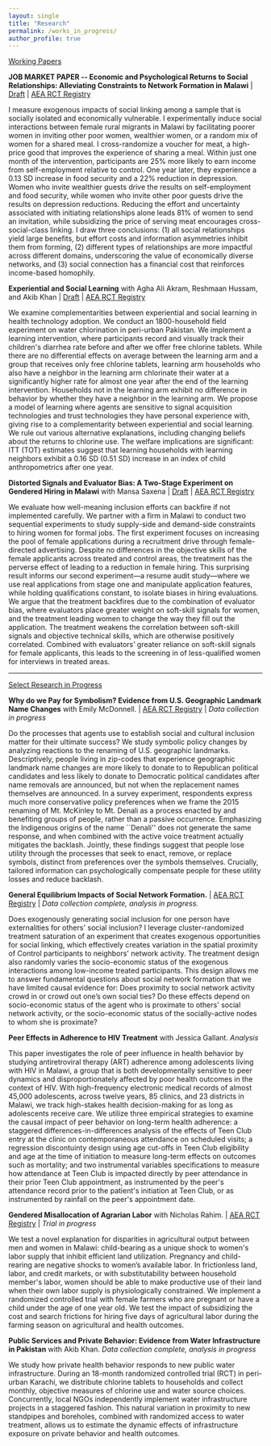 ```yaml
---
layout: single
title: "Research"
permalink: /works_in_progress/
author_profile: true
---
```


<u>Working Papers</u>

<div>
  <p><strong>JOB MARKET PAPER -- Economic and Psychological Returns to Social Relationships: Alleviating Constraints to Network Formation in Malawi</strong> | <a href="https://gabriella-fleischman.github.io/files/Fleischman_JMP.pdf">Draft</a> | <a href="https://www.socialscienceregistry.org/trials/13644">AEA RCT Registry</a></p>
  <p>
I measure exogenous impacts of social linking among a sample that is socially isolated and economically vulnerable. I experimentally induce social interactions between female rural migrants in Malawi by facilitating poorer women in inviting other poor women, wealthier women, or a random mix of women for a shared meal. I cross-randomize a voucher for meat, a high-price good that improves the experience of sharing a meal. Within just one month of the intervention, participants are 25% more likely to earn income from self-employment relative to control. One year later, they experience a 0.13 SD increase in food security and a 22% reduction in depression. Women who invite wealthier guests drive the results on self-employment and food security, while women who invite other poor guests drive the results on depression reductions. Reducing the effort and uncertainty associated with initiating relationships alone leads 81% of women to send an invitation, while subsidizing the price of serving meat encourages cross-social-class linking. I draw three conclusions: (1) all social relationships yield large benefits, but effort costs and information asymmetries inhibit them from forming, (2) different types of relationships are more impactful across different domains, underscoring the value of economically diverse networks, and (3) social connection has a financial cost that reinforces income-based homophily.
</p>

  <p><strong>Experiential and Social Learning</strong> with Agha Ali Akram, Reshmaan Hussam, and Akib Khan | <a href="https://gabriella-fleischman.github.io/files/ExperientialSocialLearning.pdf">Draft</a> | <a href="https://www.socialscienceregistry.org/trials/3673">AEA RCT Registry</a></p>
  <p>
We examine complementarities between experiential and social learning in health technology adoption. We conduct an 1800-household field experiment on water chlorination in peri-urban Pakistan. We implement a learning intervention, where participants record and visually track their children's diarrhea rate before and after we offer free chlorine tablets. While there are no differential effects on average between the learning arm and a group that receives only free chlorine tablets, learning arm households who also have a neighbor in the learning arm chlorinate their water at a significantly higher rate for almost one year after the end of the learning intervention. Households not in the learning arm exhibit no difference in behavior by whether they have a neighbor in the learning arm. We propose a model of learning where agents are sensitive to signal acquisition technologies and trust technologies they have personal experience with, giving rise to a complementarity between experiential and social learning. We rule out various alternative explanations, including changing beliefs about the returns to chlorine use. The welfare implications are significant: ITT (TOT) estimates suggest that learning households with learning neighbors exhibit a 0.16 SD (0.51 SD) increase in an index of child anthropometrics after one year.
</p>

  <p><strong>Distorted Signals and Evaluator Bias: A Two-Stage Experiment on Gendered Hiring in Malawi</strong> with Mansa Saxena | <a href="https://gabriella-fleischman.github.io/files/FleischmanSaxena_DistortedSignals.pdf">Draft</a> | <a href="https://www.socialscienceregistry.org/trials/15284">AEA RCT Registry</a></p>
  <p>
We evaluate how well-meaning inclusion efforts can backfire if not implemented carefully. We partner with a firm in Malawi to conduct two sequential experiments to study supply-side and demand-side constraints to hiring women for formal jobs. The first experiment focuses on increasing the pool of female applications during a recruitment drive through female-directed advertising. Despite no differences in the objective skills of the female applicants across treated and control areas, the treatment has the perverse effect of leading to a reduction in female hiring. This surprising result informs our second experiment—a resume audit study—where we use real applications from stage one and manipulate application features, while holding qualifications constant, to isolate biases in hiring evaluations. We argue that the treatment backfires due to the combination of evaluator bias, where evaluators place greater weight on soft-skill signals for women, and the treatment leading women to change the way they fill out the application. The treatment weakens the correlation between soft-skill signals and objective technical skills, which are otherwise positively correlated. Combined with evaluators’ greater reliance on soft-skill signals for female applicants, this leads to the screening in of less-qualified women for interviews in treated areas.
</p>

  <hr>

  <u>Select Research in Progress</u>

  <p><strong>Why do we Pay for Symbolism? Evidence from U.S. Geographic Landmark Name Changes</strong> with Emily McDonnell. | <a href="https://www.socialscienceregistry.org/trials/11742">AEA RCT Registry</a> | <em>Data collection in progress</em></p>
  <p>
Do the processes that agents use to establish social and cultural inclusion matter for their ultimate success? We study symbolic policy changes by analyzing reactions to the renaming of U.S. geographic landmarks. Descriptively, people living in zip-codes that experience geographic landmark name changes are more likely to donate to to Republican political candidates and less likely to donate to Democratic political candidates after name removals are announced, but not when the replacement names themselves are announced. In a survey experiment, respondents express much more conservative policy preferences when we frame the 2015 renaming of Mt. McKinley to Mt. Denali as a process enacted by and benefiting groups of people, rather than a passive occurrence. Emphasizing the Indigenous origins of the name ``Denali'' does not generate the same response, and when combined with the active voice treatment actually mitigates the backlash. Jointly, these findings suggest that people lose utility through the processes that seek to enact, remove, or replace symbols, distinct from preferences over the symbols themselves. Crucially, tailored information can psychologically compensate people for these utility losses and reduce backlash.
</p>
  
  <p><strong>General Equilibrium Impacts of Social Network Formation.</strong> | <a href="https://www.socialscienceregistry.org/trials/13644">AEA RCT Registry</a> | <em>Data collection complete, analysis in progress.</em></p>
  <p>
  Does exogenously generating social inclusion for one person have externalities for others' social inclusion? I leverage cluster-randomized treatment saturation of an experiment that creates exogenous opportunities for social linking, which effectively creates variation in the spatial proximity of Control participants to neighbors' network activity. The treatment design also randomly varies the socio-economic status of the exogenous interactions among low-income treated participants. This design allows me to answer fundamental questions about social network formation that we have limited causal evidence for: Does proximity to social network activity crowd in or crowd out one’s own social ties? Do these effects depend on socio-economic status of the agent who is proximate to others' social network activity, or the socio-economic status of the socially-active nodes to whom she is proximate? 
</p>
  
  <p><strong>Peer Effects in Adherence to HIV Treatment</strong> with Jessica Gallant. <em>Analysis</em></p>
  <p>
    This paper investigates the role of peer influence in health behavior by studying antiretroviral therapy (ART) adherence among adolescents living with HIV in Malawi, a group that is both developmentally sensitive to peer dynamics and disproportionately affected by poor health outcomes in the context of HIV. With high-frequency electronic medical records of almost 45,000 adolescents, across twelve years, 85 clinics, and 23 districts in Malawi, we track high-stakes health decision-making for as long as adolescents receive care. We utilize three empirical strategies to examine the causal impact of peer behavior on long-term health adherence: a staggered differences-in-differences analysis of the effects of Teen Club entry at the clinic on contemporaneous attendance on scheduled visits; a regression discontuinty design using age cut-offs in Teen Club eligibility and age at the time of initiation to measure long-term effects on outcomes such as mortality; and two instrumental variables specifications to measure how attendance at Teen Club is impacted directly by peer attendance in their prior Teen Club appointment, as instrumented by the peer's attendance record prior to the patient's initiation at Teen Club, or as instrumented by rainfall on the peer's appointment date.
  </p>
  
  <p><strong>Gendered Misallocation of Agrarian Labor</strong> with Nicholas Rahim. | <a href="https://www.socialscienceregistry.org/trials/14981">AEA RCT Registry</a> | <em>Trial in progress</em></p>
  <p>
    We test a novel explanation for disparities in agricultural output between men and women in Malawi: child-bearing as a unique shock to women's labor supply that inhibit efficient land utilization. Pregnancy and child-rearing are negative shocks to women’s available labor. In frictionless land, labor, and credit markets, or with substitutability between household member's labor, women should be able to make productive use of their land when their own labor supply is physiologically constrained. We implement a randomized controlled trial with female farmers who are pregnant or have a child under the age of one year old. We test the impact of subsidizing the cost and search frictions for hiring five days of agricultural labor during the farming season on agricultural and health outcomes.
  </p>

  <p><strong>Public Services and Private Behavior: Evidence from Water Infrastructure in Pakistan</strong> with Akib Khan. <em>Data collection complete, analysis in progress</em></p>
  <p>
    We study how private health behavior responds to new public water infrastructure. During an 18-month randomized controlled trial (RCT) in peri-urban Karachi, we distribute chlorine tablets to households and collect monthly, objective measures of chlorine use and water source choices. Concurrently, local NGOs independently implement water infrastructure projects in a staggered fashion. This natural variation in proximity to new standpipes and boreholes, combined with randomized access to water treatment, allows us to estimate the dynamic effects of infrastructure exposure on private behavior and health outcomes.
  </p>
</div>
